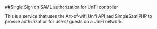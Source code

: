 ##Single Sign on SAML authorization for UniFi controller

This is a service that uses the Art-of-wifi Unifi API and SimpleSamlPHP to provide authorization for users/ guests on a UniFi network.
